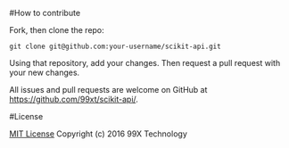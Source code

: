 #How to contribute

Fork, then clone the repo:
<pre><code>git clone git@github.com:your-username/scikit-api.git</code></pre>

Using that repository, add your changes.
Then request a pull request with your new changes.

All issues and pull requests are welcome on GitHub at https://github.com/99xt/scikit-api/.

#License

[MIT License](https://github.com/99xt/scikit-api/blob/master/LICENSE)
Copyright (c) 2016 99X Technology

